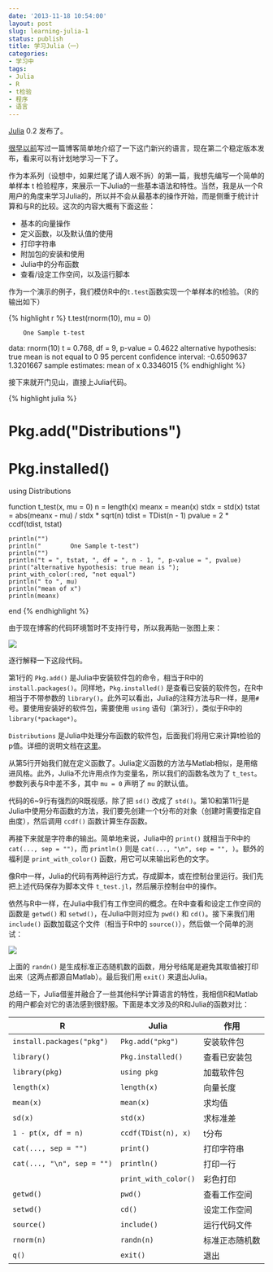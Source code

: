 ```yaml
---
date: '2013-11-18 10:54:00'
layout: post
slug: learning-julia-1
status: publish
title: 学习Julia（一）
categories:
- 学习中
tags:
- Julia
- R
- t检验
- 程序
- 语言
---
```


[Julia](http://julialang.org/) 0.2 发布了。

[很早以前](http://yixuan.cos.name/cn/2012/02/julia-comes/)写过一篇博客简单地介绍了一下这门新兴的语言，现在第二个稳定版本发布，看来可以有计划地学习一下了。

作为本系列（设想中，如果烂尾了请人艰不拆）的第一篇，我想先编写一个简单的单样本 t 检验程序，来展示一下Julia的一些基本语法和特性。当然，我是从一个R用户的角度来学习Julia的，所以并不会从最基本的操作开始，而是侧重于统计计算和与R的比较。这次的内容大概有下面这些：

- 基本的向量操作
- 定义函数，以及默认值的使用
- 打印字符串
- 附加包的安装和使用
- Julia中的分布函数
- 查看/设定工作空间，以及运行脚本

<!-- more -->

作为一个演示的例子，我们模仿R中的`t.test`函数实现一个单样本的t检验。（R的输出如下）

{% highlight r %}
t.test(rnorm(10), mu = 0)

        One Sample t-test

data:  rnorm(10)
t = 0.768, df = 9, p-value = 0.4622
alternative hypothesis: true mean is not equal to 0
95 percent confidence interval:
 -0.6509637  1.3201667
sample estimates:
mean of x 
0.3346015 
{% endhighlight %}

接下来就开门见山，直接上Julia代码。

{% highlight julia %}
# Pkg.add("Distributions")
# Pkg.installed()
using Distributions

function t_test(x, mu = 0)
    n = length(x)
    meanx = mean(x)
    stdx = std(x)
    tstat = abs(meanx - mu) / stdx * sqrt(n)
    tdist = TDist(n - 1)
    pvalue = 2 * ccdf(tdist, tstat)
    
    println("")
    println("        One Sample t-test")
    println("")
    println("t = ", tstat, ", df = ", n - 1, ", p-value = ", pvalue)
    print("alternative hypothesis: true mean is ");
    print_with_color(:red, "not equal")
    println(" to ", mu)
    println("mean of x")
    println(meanx)
end
{% endhighlight %}

由于现在博客的代码环境暂时不支持行号，所以我再贴一张图上来：

[![](http://i.imgur.com/OFDdr5e.png)](http://i.imgur.com/OFDdr5e.png)

逐行解释一下这段代码。

第1行的 `Pkg.add()` 是Julia中安装软件包的命令，相当于R中的 `install.packages()`。同样地，`Pkg.installed()` 是查看已安装的软件包，在R中相当于不带参数的 `library()`。此外可以看出，Julia的注释方法与R一样，是用`#`号。要使用安装好的软件包，需要使用 `using` 语句（第3行），类似于R中的 `library(*package*)`。

`Distributions` 是Julia中处理分布函数的软件包，后面我们将用它来计算t检验的p值。详细的说明文档在[这里](http://juliastats.github.io/Distributions.jl/index.html)。

从第5行开始我们就在定义函数了。Julia定义函数的方法与Matlab相似，是用缩进风格。此外，Julia不允许用点作为变量名，所以我们的函数名改为了 `t_test`。参数列表与R中差不多，其中 `mu = 0` 声明了 `mu` 的默认值。

代码的6~9行有强烈的R既视感，除了把 `sd()` 改成了 `std()`。第10和第11行是Julia中使用分布函数的方法，我们要先创建一个t分布的对象（创建时需要指定自由度），然后调用 `ccdf()` 函数计算生存函数。

再接下来就是字符串的输出。简单地来说，Julia中的 `print()` 就相当于R中的 `cat(..., sep = "")`，而 `println()` 则是 `cat(..., "\n", sep = "", )`。额外的福利是 `print_with_color()` 函数，用它可以来输出彩色的文字。

像R中一样，Julia的代码有两种运行方式，存成脚本，或在控制台里运行。我们先把上述代码保存为脚本文件 `t_test.jl`，然后展示控制台中的操作。

依然与R中一样，在Julia中我们有工作空间的概念。在R中查看和设定工作空间的函数是 `getwd()` 和 `setwd()`，在Julia中则对应为 `pwd()` 和 `cd()`。接下来我们用 `include()` 函数加载这个文件（相当于R中的 `source()`），然后做一个简单的测试：

[![](http://i.imgur.com/hWZiNKG.png)](http://i.imgur.com/hWZiNKG.png)

上面的 `randn()` 是生成标准正态随机数的函数，用分号结尾是避免其取值被打印出来（这两点都源自Matlab）。最后我们用 `exit()` 来退出Julia。

总结一下，Julia借鉴并融合了一些其他科学计算语言的特性，我相信R和Matlab的用户都会对它的语法感到很舒服。下面是本文涉及的R和Julia的函数对比：

| R                          | Julia                | 作用      |
|----------------------------|----------------------|---------|
| `install.packages("pkg")`  | `Pkg.add("pkg")`     | 安装软件包   |
| `library()`                | `Pkg.installed()`    | 查看已安装包  |
| `library(pkg)`             | `using pkg`          | 加载软件包   |
| `length(x)`                | `length(x)`          | 向量长度    |
| `mean(x)`                  | `mean(x)`            | 求均值     |
| `sd(x)`                    | `std(x)`             | 求标准差    |
| `1 - pt(x, df = n)`        | `ccdf(TDist(n), x)`  | t分布     |
| `cat(..., sep = "")`       | `print()`            | 打印字符串   |
| `cat(..., "\n", sep = "")` | `println()`          | 打印一行    |
|                            | `print_with_color()` | 彩色打印    |
| `getwd()`                  | `pwd()`              | 查看工作空间  |
| `setwd()`                  | `cd()`               | 设定工作空间  |
| `source()`                 | `include()`          | 运行代码文件  |
| `rnorm(n)`                 | `randn(n)`           | 标准正态随机数 |
| `q()`                      | `exit()`             | 退出      |

